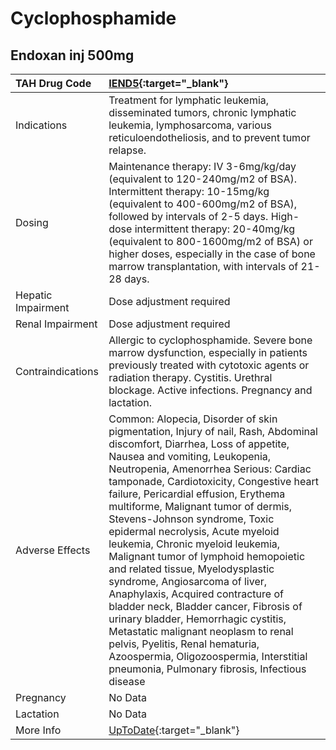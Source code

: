 # Cyclophosphamide

## Endoxan inj 500mg

| TAH Drug Code      | [IEND5](https://www.tahsda.org.tw/drugs/hissearch.php?drug_code=IEND5){:target="_blank"}                                                                                                                                                                                                                                                                                                                                                                                                                                                                                                                                                                                                                                                                                                                                                        |
|:-------------------|:------------------------------------------------------------------------------------------------------------------------------------------------------------------------------------------------------------------------------------------------------------------------------------------------------------------------------------------------------------------------------------------------------------------------------------------------------------------------------------------------------------------------------------------------------------------------------------------------------------------------------------------------------------------------------------------------------------------------------------------------------------------------------------------------------------------------------------------------|
| Indications        | Treatment for lymphatic leukemia, disseminated tumors, chronic lymphatic leukemia, lymphosarcoma, various reticuloendotheliosis, and to prevent tumor relapse.                                                                                                                                                                                                                                                                                                                                                                                                                                                                                                                                                                                                                                                                                  |
| Dosing             | Maintenance therapy: IV 3-6mg/kg/day (equivalent to 120-240mg/m2 of BSA). Intermittent therapy: 10-15mg/kg (equivalent to 400-600mg/m2 of BSA), followed by intervals of 2-5 days. High-dose intermittent therapy: 20-40mg/kg (equivalent to 800-1600mg/m2 of BSA) or higher doses, especially in the case of bone marrow transplantation, with intervals of 21-28 days.                                                                                                                                                                                                                                                                                                                                                                                                                                                                        |
| Hepatic Impairment | Dose adjustment required                                                                                                                                                                                                                                                                                                                                                                                                                                                                                                                                                                                                                                                                                                                                                                                                                        |
| Renal Impairment   | Dose adjustment required                                                                                                                                                                                                                                                                                                                                                                                                                                                                                                                                                                                                                                                                                                                                                                                                                        |
| Contraindications  | Allergic to cyclophosphamide. Severe bone marrow dysfunction, especially in patients previously treated with cytotoxic agents or radiation therapy. Cystitis. Urethral blockage. Active infections. Pregnancy and lactation.                                                                                                                                                                                                                                                                                                                                                                                                                                                                                                                                                                                                                    |
| Adverse Effects    | Common: Alopecia, Disorder of skin pigmentation, Injury of nail, Rash, Abdominal discomfort, Diarrhea, Loss of appetite, Nausea and vomiting, Leukopenia, Neutropenia, Amenorrhea Serious: Cardiac tamponade, Cardiotoxicity, Congestive heart failure, Pericardial effusion, Erythema multiforme, Malignant tumor of dermis, Stevens-Johnson syndrome, Toxic epidermal necrolysis, Acute myeloid leukemia, Chronic myeloid leukemia, Malignant tumor of lymphoid hemopoietic and related tissue, Myelodysplastic syndrome, Angiosarcoma of liver, Anaphylaxis, Acquired contracture of bladder neck, Bladder cancer, Fibrosis of urinary bladder, Hemorrhagic cystitis, Metastatic malignant neoplasm to renal pelvis, Pyelitis, Renal hematuria, Azoospermia, Oligozoospermia, Interstitial pneumonia, Pulmonary fibrosis, Infectious disease |
| Pregnancy          | No Data                                                                                                                                                                                                                                                                                                                                                                                                                                                                                                                                                                                                                                                                                                                                                                                                                                         |
| Lactation          | No Data                                                                                                                                                                                                                                                                                                                                                                                                                                                                                                                                                                                                                                                                                                                                                                                                                                         |
| More Info          | [UpToDate](https://www.uptodate.com/contents/cyclophosphamide-drug-information){:target="_blank"}                                                                                                                                                                                                                                                                                                                                                                                                                                                                                                                                                                                                                                                                                                                                               |

